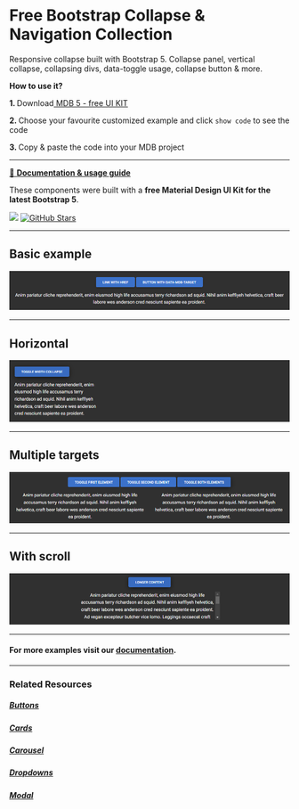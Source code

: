 # Free Bootstrap Collapse & Navigation Collection

Responsive collapse built with Bootstrap 5. Collapse panel, vertical collapse, collapsing divs, data-toggle usage, collapse button & more.

<p><strong>How to use it?</strong></p>
<p class="mb-2">
<strong>1. </strong>Download<a target="_blank" href="https://mdbootstrap.com/docs/standard/"> MDB 5 - free UI KIT</a></p>
<p class="mb-2"><strong>2. </strong>Choose your favourite customized example and click <code>show code</code> to see the code</p>
<p class="mb-3"><strong>3. </strong>Copy & paste the code into your MDB project</p>

--------------------

[📄 **Documentation & usage guide**](https://mdbootstrap.com/docs/standard/components/collapse/)

These components were built with a **free Material Design UI Kit for the latest Bootstrap 5**.

<img height="25" src="https://mdbootstrap.com/img/Marketing/general/logo/medium/mdb-r.png">  [![GitHub Stars](https://img.shields.io/github/stars/mdbootstrap/mdb-ui-kit?label=Star%20now&style=social)](https://github.com/mdbootstrap/mdb-ui-kit/)

---------------------

 <h2 class="mb-4">Basic example</h2> 

 [![Bootstrap 5 Collapse](/assets/basic-example.png)](https://mdbootstrap.com/docs/standard/components/collapse/#section-basic-example)

 
 <hr class="my-5">

 <h2 class="mb-4">Horizontal</h2> 

 [![Bootstrap 5 Collapse](/assets/horizontal.png)](https://mdbootstrap.com/docs/standard/components/collapse/#section-horizontal)

 
 <hr class="my-5">

 <h2 class="mb-4">Multiple targets</h2> 

 [![Bootstrap 5 Collapse](/assets/multiple-targets.png)](https://mdbootstrap.com/docs/standard/components/collapse/#section-multiple-targets)

 
 <hr class="my-5">

 <h2 class="mb-4">With scroll</h2> 

 [![Bootstrap 5 Collapse](/assets/with-scroll.png)](https://mdbootstrap.com/docs/standard/components/collapse/#section-with-scroll)


 
 <hr class="my-5">

<h4>For more examples visit our <a target="_blank" href="https://mdbootstrap.com/docs/standard/components/collapse/">documentation</a>.</h4>

 <hr class="my-5">

<h3>Related Resources</h3>

<h5><a target="_blank" href="https://mdbootstrap.com/docs/standard/components/buttons/">Buttons</a></h5>

<h5><a target="_blank" href="https://mdbootstrap.com/docs/standard/components/cards/">Cards</a></h5>

<h5><a target="_blank" href="https://mdbootstrap.com/docs/standard/components/carousel/">Carousel</a></h5>

<h5><a target="_blank" href="https://mdbootstrap.com/docs/standard/components/dropdowns/">Dropdowns</a></h5>

<h5><a target="_blank" href="https://mdbootstrap.com/docs/standard/components/modal/">Modal</a></h5>


